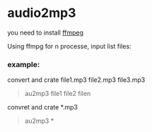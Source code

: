# audio2mp3
you need to install [ffmpeg](https://ffmpeg.org/download.html 
"Dowonload ffmpeg" )

Using ffmpg for n processe, input list files:
### **example:**
convert and crate file1.mp3 file2.mp3 file3.mp3
> au2mp3 file1 file2 filen  

convret and crate *.mp3
> au2mp3 *  
